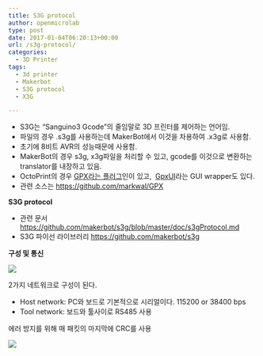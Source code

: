 ```yaml
---
title: S3G protocol
author: openmicrolab
type: post
date: 2017-01-04T06:20:13+00:00
url: /s3g-protocol/
categories:
  - 3D Printer
tags:
  - 3d printer
  - Makerbot
  - S3G protocol
  - X3G

---
```

  * S3G는 “Sanguino3 Gcode”의 줄임말로 3D 프린터를 제어하는 언어임.
  * 파일의 경우 .s3g를 사용하는데 MakerBot에서 이것을 차용하여 .x3g로 사용함.
  * 초기에 8비트 AVR의 성능때문에 사용함.
  * MakerBot의 경우 s3g, x3g파일을 처리할 수 있고, gcode를 이것으로 변환하는 translator를 내장하고 있음.
  * OctoPrint의 경우 <a href="http://plugins.octoprint.org/plugins/gpx/" target="_blank">GPX라는 플러그</a>인이 있고,  <a href="https://markwal.github.io/GpxUi/" target="_blank">GpxUI</a>라는 GUI wrapper도 있다.
  * 관련 소스는 <a href="https://github.com/markwal/GPX" target="_blank">https://github.com/markwal/GPX</a>

**S3G protocol**

  * 관련 문서 <a href="https://github.com/makerbot/s3g/blob/master/doc/s3gProtocol.md" target="_blank">https://github.com/makerbot/s3g/blob/master/doc/s3gProtocol.md</a>
  * S3G 파이선 라이브러리 <a href="https://github.com/makerbot/s3g" target="_blank">https://github.com/makerbot/s3g</a>

**구성 및 통신**

![][1] 

2가지 네트워크로 구성이 된다.

  * Host network: PC와 보드로 기본적으로 시리얼이다. 115200 or 38400 bps
  * Tool network: 보드와 툴사이로 RS485 사용

에러 방지를 위해 매 패킷의 마지막에 CRC를 사용

![][2]

 [1]: https://raw.githubusercontent.com/makerbot/s3g/master/doc/SystemArchitecture.png
 [2]: https://raw.githubusercontent.com/makerbot/s3g/master/doc/HostToolCommandSuccess.png